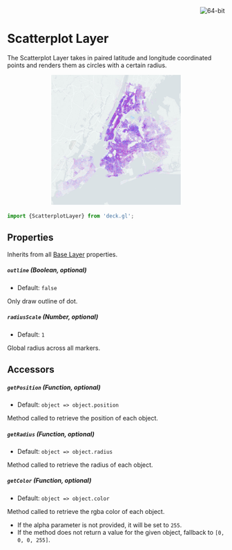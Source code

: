 <p align="right">
  <img src="https://img.shields.io/badge/64--bit-support-blue.svg?style=flat-square" alt="64-bit" />
</p>

# Scatterplot Layer

The Scatterplot Layer takes in paired latitude and longitude coordinated
points and renders them as circles with a certain radius.

<div align="center">
  <img height="300" src="/demo/src/static/images/demo-thumb-scatterplot.jpg" />
</div>

```js
import {ScatterplotLayer} from 'deck.gl';
```

## Properties

Inherits from all [Base Layer](/docs/layers/base-layer.md) properties.

##### `outline` (Boolean, optional)

- Default: `false`

Only draw outline of dot.

##### `radiusScale` (Number, optional)

- Default: `1`

Global radius across all markers.

## Accessors

##### `getPosition` (Function, optional)

- Default: `object => object.position`

Method called to retrieve the position of each object.

##### `getRadius` (Function, optional)

- Default: `object => object.radius`

Method called to retrieve the radius of each object.

##### `getColor` (Function, optional)

- Default: `object => object.color`

Method called to retrieve the rgba color of each object.
* If the alpha parameter is not provided, it will be set to `255`.
* If the method does not return a value for the given object, fallback to
`[0, 0, 0, 255]`.
